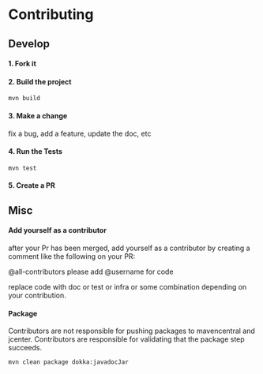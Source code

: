 # Contributing

## Develop

#### 1. Fork it

#### 2. Build the project

```shell
mvn build
```

#### 3. Make a change

fix a bug, add a feature, update the doc, etc

#### 4. Run the Tests

```shell
mvn test
```

#### 5. Create a PR

## Misc

#### Add yourself as a contributor

after your Pr has been merged, add yourself as a contributor by creating a comment like the following on your PR:

@all-contributors please add @username for code

replace code with doc or test or infra or some combination depending on your contribution.

#### Package

Contributors are not responsible for pushing packages to mavencentral and jcenter. Contributors are responsible for validating that the package step succeeds.

```shell
mvn clean package dokka:javadocJar
```

